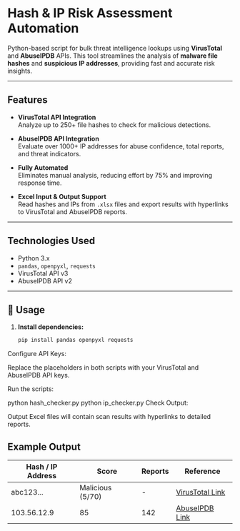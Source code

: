 # Hash & IP Risk Assessment Automation

Python-based script for bulk threat intelligence lookups using **VirusTotal** and **AbuseIPDB** APIs. This tool streamlines the analysis of **malware file hashes** and **suspicious IP addresses**, providing fast and accurate risk insights.

---

## Features

- **VirusTotal API Integration**  
  Analyze up to 250+ file hashes to check for malicious detections.

- **AbuseIPDB API Integration**  
  Evaluate over 1000+ IP addresses for abuse confidence, total reports, and threat indicators.

- **Fully Automated**  
  Eliminates manual analysis, reducing effort by 75% and improving response time.

- **Excel Input & Output Support**  
  Read hashes and IPs from `.xlsx` files and export results with hyperlinks to VirusTotal and AbuseIPDB reports.

---

## Technologies Used

- Python 3.x  
- `pandas`, `openpyxl`, `requests`  
- VirusTotal API v3  
- AbuseIPDB API v2  

---

## 📝 Usage

1. **Install dependencies:**

   ```bash
   pip install pandas openpyxl requests
Configure API Keys:

Replace the placeholders in both scripts with your VirusTotal and AbuseIPDB API keys.

Run the scripts:

python hash_checker.py
python ip_checker.py
Check Output:

Output Excel files will contain scan results with hyperlinks to detailed reports.

## Example Output

| Hash / IP Address | Score             | Reports | Reference         |
|-------------------|------------------|---------|-------------------|
| abc123...         | Malicious (5/70) | -       | [VirusTotal Link](https://...) |
| 103.56.12.9       | 85               | 142     | [AbuseIPDB Link](https://...) |


